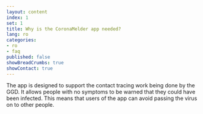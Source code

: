 ```yaml
---
layout: content
index: 1
set: 1
title: Why is the CoronaMelder app needed?
lang: ro
categories:
- ro
- faq
published: false
showBreadCrumbs: true
showContact: true
---
```


The app is designed to support the contact tracing work being done by the GGD. It allows people with no symptoms to be warned that they could have been infected. This means that users of the app can avoid passing the virus on to other people.
